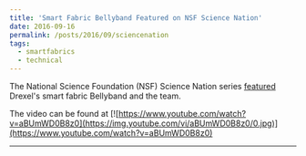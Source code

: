 ```yaml
---
title: 'Smart Fabric Bellyband Featured on NSF Science Nation'
date: 2016-09-16
permalink: /posts/2016/09/sciencenation
tags:
  - smartfabrics
  - technical
---
```


The National Science Foundation (NSF) Science Nation series [featured](https://nsf.gov/news/mmg/mmg_disp.jsp?med_id=132437&from=) Drexel's smart fabric Bellyband and the team.

The video can be found at [![https://www.youtube.com/watch?v=aBUmWD0B8z0](https://img.youtube.com/vi/aBUmWD0B8z0/0.jpg)](https://www.youtube.com/watch?v=aBUmWD0B8z0) 

------